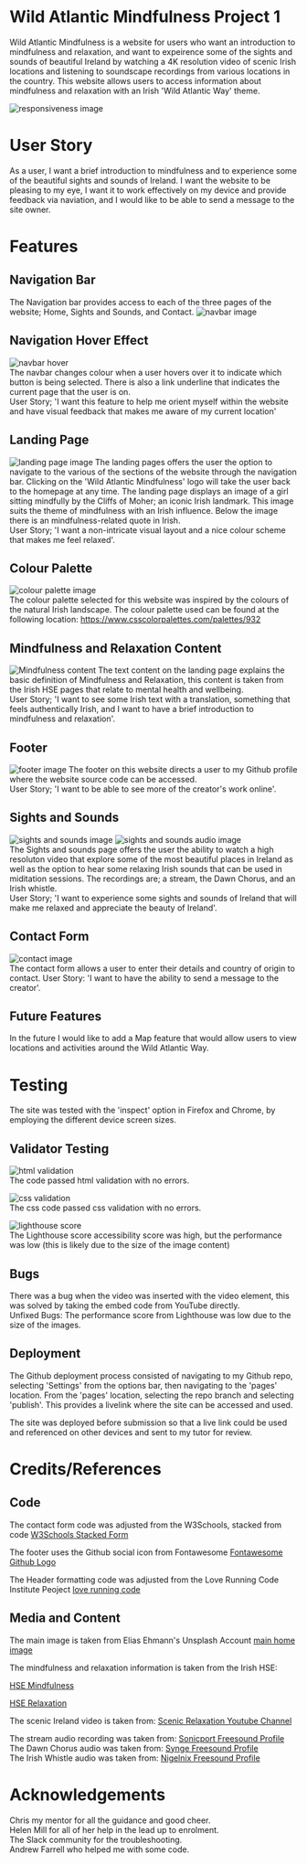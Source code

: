 # Wild Atlantic Mindfulness Project 1 
Wild Atlantic Mindfulness is a website for users who want an introduction to mindfulness and relaxation, and want to expeirence some of the sights and sounds of beautiful Ireland by watching a 4K resolution video of scenic Irish locations and listening to soundscape recordings from various locations in the country. 
This website allows users to access information about mindfulness and relaxation with an Irish 'Wild Atlantic Way' theme.

![responsiveness image](/media/responsive.JPG)  

# User Story
As a user, I want a brief introduction to mindfulness and to experience some of the beautiful sights and sounds of Ireland. I want the website to be pleasing to my eye, I want it to work effectively on my device and provide feedback via naviation, and I would like to be able to send a message to the site owner.

# Features

## Navigation Bar
The Navigation bar provides access to each of the three pages of the website; Home, Sights and Sounds, and Contact. 
![navbar image](/media/logo_and_nav.JPG)

## Navigation Hover Effect
![navbar hover](/media/hover.JPG)  
The navbar changes colour when a user hovers over it to indicate which button is being selected. There is also a link underline that indicates the current page that the user is on.  
User Story; 'I want this feature to help me orient myself within the website and have visual feedback that makes me aware of my current location'

## Landing Page
![landing page image](/media/landing.JPG)
The landing pages offers the user the option to navigate to the various of the sections of the website through the navigation bar. Clicking on the 'Wild Atlantic Mindfulness' logo will take the user back to the homepage at any time. 
The landing page displays an image of a girl sitting mindfully by the Cliffs of Moher; an iconic Irish landmark. This image suits the theme of mindfulness with an Irish influence. Below the image there is an mindfulness-related quote in Irish.  
User Story; 'I want a non-intricate visual layout and a nice colour scheme that makes me feel relaxed'.

## Colour Palette
![colour palette image](/media/colours.JPG)  
The colour palette selected for this website was inspired by the colours of the natural Irish landscape.
The colour palette used can be found at the following location: https://www.csscolorpalettes.com/palettes/932

## Mindfulness and Relaxation Content
![Mindfulness content](/media/mindfulness_content.JPG)
The text content on the landing page explains the basic definition of Mindfulness and Relaxation, this content is taken from the Irish HSE pages that relate to mental health and wellbeing.  
User Story; 'I want to see some Irish text with a translation, something that feels authentically Irish, and I want to have a brief introduction to mindfulness and relaxation'.

## Footer
![footer image](/media/footer.JPG)
The footer on this website directs a user to my Github profile where the website source code can be accessed.  
User Story; 'I want to be able to see more of the creator's work online'.

## Sights and Sounds
![sights and sounds image](/media/sights_video.JPG)
![sights and sounds audio image](/media/sights_audio.JPG)  
The Sights and sounds page offers the user the ability to watch a high resoluton video that explore some of the most beautiful places in Ireland as well as the option to hear some relaxing Irish sounds that can be used in miditation sessions. The recordings are; a stream, the Dawn Chorus, and an Irish whistle.  
User Story; 'I want to experience some sights and sounds of Ireland that will make me relaxed and appreciate the beauty of Ireland'.


## Contact Form
![contact image](/media/contact.JPG)  
The contact form allows a user to enter their details and country of origin to contact.
User Story: 'I want to have the ability to send a message to the creator'.

## Future Features  
In the future I would like to add a Map feature that would allow users to view locations and activities around the Wild Atlantic Way.

# Testing
The site was tested with the 'inspect' option in Firefox and Chrome, by employing the different device screen sizes.

## Validator Testing

![html validation](/media/html_valid.JPG)  
The code passed html validation with no errors. 

![css validation](/media/css_valid.JPG)  
The css code passed css validation with no errors.  
  
![lighthouse score](/media/lighthouse.JPG)  
The Lighthouse score accessibility score was high, but the performance was low (this is likely due to the size of the image content)




## Bugs
There was a bug when the video was inserted with the video element, this was solved by taking the embed code from YouTube directly.  
Unfixed Bugs: The performance score from Lighthouse was low due to the size of the images.

## Deployment

The Github deployment process consisted of navigating to my Github repo, selecting 'Settings' from the options bar, then navigating to the 'pages' location. From the 'pages' location, selecting the repo branch and selecting 'publish'. This provides a livelink where the site can be accessed and used. 

The site was deployed before submission so that a live link could be used and referenced on other devices and sent to my tutor for review. 


# Credits/References

## Code
The contact form code was adjusted from the W3Schools, stacked from code [W3Schools Stacked Form](https://www.w3schools.com/howto/howto_css_stacked_form.asp)  

The footer uses the Github social icon from Fontawesome [Fontawesome Github Logo](https://fontawesome.com/icons/github?s=brands)  

 The Header formatting code was adjusted from the Love Running Code Institute Peoject [love running code](https://learn.codeinstitute.net/courses/course-v1:CodeInstitute+LR101+2021_T1/courseware/4a07c57382724cfda5834497317f24d5/637be1a2e3b84b25aa33f3ab4d98603c/)  


## Media and Content
The main image is taken from Elias Ehmann's Unsplash Account [main home image](https://unsplash.com/photos/0WDgjo8_l-Q)

The mindfulness and relaxation information is taken from the Irish HSE:  

[HSE Mindfulness](https://www2.hse.ie/wellbeing/mental-health/mindfulness.html)  

[HSE Relaxation](https://www2.hse.ie/wellbeing/mental-health/relaxation.html)  

The scenic Ireland video is taken from: [Scenic Relaxation Youtube Channel](https://www.youtube.com/watch?v=ycDLfQ1Cv_Y&t=2142s&ab_channel=ScenicRelaxation)  

The stream audio recording was taken from: [Sonicport Freesound Profile](https://freesound.org/people/sonicport/sounds/165877/)  
The Dawn Chorus audio was taken from: [Synge Freesound Profile](https://freesound.org/people/Synge101/sounds/611453/)  
The Irish Whistle audio was taken from: [Nigelnix Freesound Profile](https://freesound.org/people/nigelnix/sounds/130108/)  

  


# Acknowledgements  
Chris my mentor for all the guidance and good cheer.  
Helen Mill for all of her help in the lead up to enrolment.  
The Slack community for the troubleshooting.    
Andrew Farrell who helped me with some code.  



